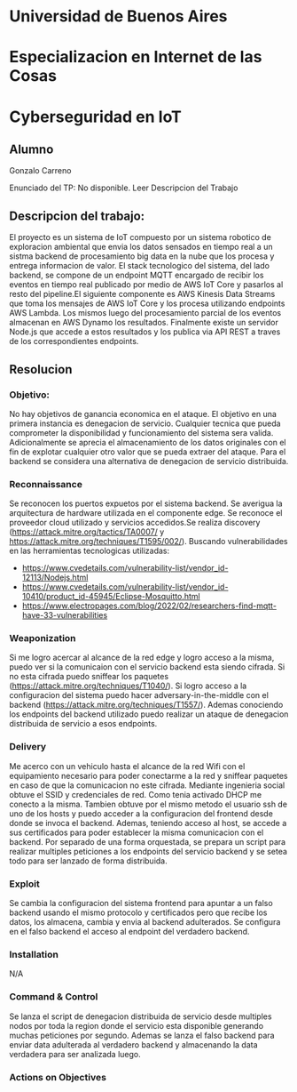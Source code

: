 # Universidad de Buenos Aires
# Especializacion en Internet de las Cosas
# Cyberseguridad en IoT

## Alumno 
Gonzalo Carreno

Enunciado del TP: No disponible. Leer Descripcion del Trabajo

## Descripcion del trabajo:
El proyecto es un sistema de IoT compuesto por un sistema robotico de exploracion ambiental que envia los datos sensados en tiempo real a un sistma backend de procesamiento big data en la nube que los procesa y entrega informacion de valor.
El stack tecnologico del sistema, del lado backend, se compone de un endpoint MQTT encargado de recibir los eventos en tiempo real publicado por medio de AWS IoT Core y pasarlos al resto del pipeline.El siguiente componente es AWS Kinesis Data Streams que toma los mensajes de AWS IoT Core y los procesa utilizando endpoints AWS Lambda. Los mismos luego del procesamiento parcial de los eventos almacenan en AWS Dynamo los resultados. Finalmente existe un servidor Node.js que accede a estos resultados y los publica via API REST a traves de los correspondientes endpoints.

## Resolucion

### Objetivo:
No hay objetivos de ganancia economica en el ataque. El objetivo en una primera instancia es denegacion de servicio. Cualquier tecnica que pueda comprometer la disponibilidad y funcionamiento del sistema sera valida. Adicionalmente se aprecia el almacenamiento de los datos originales con el fin de explotar cualquier otro valor que se pueda extraer del ataque.
Para el backend se considera una alternativa de denegacion de servicio distribuida.

### Reconnaissance
Se reconocen los puertos expuetos por el sistema backend. Se averigua la arquitectura de hardware utilizada en el componente edge. Se reconoce el proveedor cloud utilizado y servicios accedidos.Se realiza discovery (https://attack.mitre.org/tactics/TA0007/ y https://attack.mitre.org/techniques/T1595/002/).
Buscando vulnerabilidades en las herramientas tecnologicas utilizadas:
- https://www.cvedetails.com/vulnerability-list/vendor_id-12113/Nodejs.html
- https://www.cvedetails.com/vulnerability-list/vendor_id-10410/product_id-45945/Eclipse-Mosquitto.html
- https://www.electropages.com/blog/2022/02/researchers-find-mqtt-have-33-vulnerabilities

### Weaponization
Si me logro acercar al alcance de la red edge y logro acceso a la misma, puedo ver si la comunicaion con el servicio backend esta siendo cifrada. Si no esta cifrada puedo sniffear los paquetes (https://attack.mitre.org/techniques/T1040/). Si logro acceso a la configuracion del sistema puedo hacer adversary-in-the-middle con el backend (https://attack.mitre.org/techniques/T1557/). Ademas conociendo los endpoints del backend utilizado puedo realizar un ataque de denegacion distribuida de servicio a esos endpoints.  

### Delivery
Me acerco con un vehiculo hasta el alcance de la red Wifi con el equipamiento necesario para poder conectarme a la red y sniffear paquetes en caso de que la comunicacion no este cifrada.
Mediante ingenieria social obtuve el SSID y credenciales de red. Como tenia activado DHCP me conecto a la misma. Tambien obtuve por el mismo metodo el usuario ssh de uno de los hosts y puedo acceder a la configuracion del frontend desde donde se invoca el backend. Ademas, teniendo acceso al host, se accede a sus certificados para poder establecer la misma comunicacion con el backend.
Por separado de una forma orquestada, se prepara un script para realizar multiples peticiones a los endpoints del servicio backend y se setea todo para ser lanzado de forma distribuida.

### Exploit
Se cambia la configuracion del sistema frontend para apuntar a un falso backend usando el mismo protocolo y certificados pero que recibe los datos, los almacena, cambia y envia al backend adulterados. 
Se configura en el falso backend el acceso al endpoint del verdadero backend.

### Installation
N/A

### Command & Control
Se lanza el script de denegacion distribuida de servicio desde multiples nodos por toda la region donde el servicio esta disponible generando muchas peticiones por segundo. Ademas se lanza el falso backend para enviar data adulterada al verdadero backend y almacenando la data verdadera para ser analizada luego.

### Actions on Objectives



